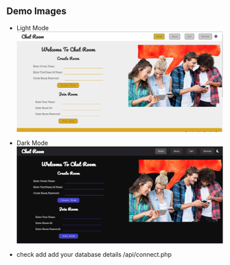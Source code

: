 ## Demo Images

* Light Mode
![App Screenshot](https://raw.githubusercontent.com/avinashtare/php-chat-room/master/demo%20images/Group%20Chat%20_%20AvinashTare.Online%20-%20Google%20Chrome%2004-12-2023%2018_07_18.png)


* Dark Mode
![App Screenshot](https://raw.githubusercontent.com/avinashtare/php-chat-room/master/demo%20images/Group%20Chat%20_%20AvinashTare.Online%20-%20Google%20Chrome%2004-12-2023%2018_07_30.png)

* check add add your database details /api/connect.php
